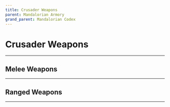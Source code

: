 ```yaml
---
title: Crusader Weapons
parent: Mandalorian Armory
grand_parent: Mandalorian Codex
---
```


# Crusader Weapons
---
## Melee Weapons
---


## Ranged Weapons
---

